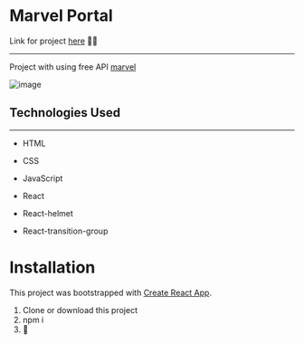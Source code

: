 <h1>Marvel Portal</h1>
Link for project <a target='_blank' href='https://thrillu4.github.io/marvel-project/'>here</a> 🐱‍🏍
<hr><p>Project with using free API <a href="https://developer.marvel.com/">marvel</a></p>
<img src="https://raw.githubusercontent.com/thrillu4/marvel-project/main/public/marvel.png" alt='image'>

<h2>Technologies Used</h2>
<hr><ul>
<li>HTML</li>
</ul><ul>
<li>CSS</li>
</ul><ul>
<li>JavaScript</li>
</ul><ul>
<li>React</li>
</ul><ul>
<li>React-helmet</li>
</ul><ul>
<li>React-transition-group</li>
</ul>

# Installation

This project was bootstrapped with [Create React App](https://github.com/facebook/create-react-app).

1. Clone or download this project
2. npm i
3. 🤗
